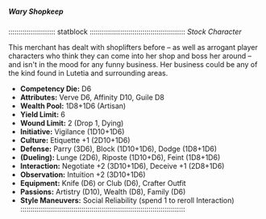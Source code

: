 ##### Wary Shopkeep

::::::::::::::::::::::: statblock :::::::::::::::::::::::::::::::::::::::::::::::
*Stock Character*

This merchant has dealt with shoplifters before – as well as arrogant
player characters who think they can come into her shop and boss her around –
and isn't in the mood for any funny business. Her business could be any
of the kind found in Lutetia and surrounding areas.

- **Competency Die:** D6
- **Attributes:** Verve D6, Affinity D10, Guile D8
- **Wealth Pool:** 1D8+1D6 (Artisan)
- **Yield Limit:** 6
- **Wound Limit:** 2 (Drop 1, Dying)
- **Initiative:** Vigilance (1D10+1D6)
- **Culture:** Etiquette +1 (2D10+1D6)
- **Defense:** Parry (3D6), Block (1D10+1D6), Dodge (1D8+1D6)
- **(Dueling):** Lunge (2D6), Riposte (1D10+D6), Feint (1D8+1D6)
- **Interaction:** Negotiate +2 (3D10+1D6), Deceive +1 (2D8+1D6)
- **Observation:** Intuition +2 (3D10+1D6)
- **Equipment:** Knife (D6) or Club (D6), Crafter Outfit
- **Passions:** Artistry (D10), Wealth (D8), Family (D6)
- **Style Maneuvers:** Social Reliability (spend 1 to reroll Interaction)
:::::::::::::::::::::::::::::::::::::::::::::::::::::::::::::::::::::::::::::::::
